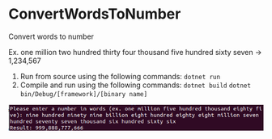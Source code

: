# ConvertWordsToNumber
Convert words to number

Ex. one million two hundred thirty four thousand five hundred sixty seven -> 1,234,567

1. Run from source using the following commands:
  `dotnet run`
2. Compile and run using the following commands:
  `dotnet build`
  `dotnet bin/Debug/[framework]/[binary name]`
  
  ![](convertwordstonumber.png)
